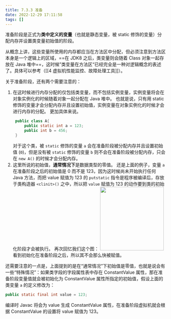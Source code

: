 ```yaml
---
title: 7.3.3 准备  
date: 2022-12-29 17:11:58  
tags: []  
---
```


准备阶段是正式为**类中定义的变量**（也就是静态变量，被 static 修饰的变量）分配内存并设置类变量初始值的阶段。

从概念上讲，这些变量所使用的内存都应当在方法区中分配，但必须注意到方法区本身是一个逻辑上的区域，==在 JDK8 之后，类变量则会随着 Class 对象一起存放在 Java 堆中==，这时候”类变量在方法区“已经完全是一种对逻辑概念的表述了。具体可以参考（[[4 虚拟机性能监控、故障处理工具]]）。

关于准备阶段，还有两个需要注意的：

1. 在这时候进行内存分配的仅包括类变量，而不包括实例变量，实例变量将会在对象实例化的时候随着对象一起分配在 Java 堆中。
    也就是说，只有用 static 修饰的变量才会分配内存并且设置初始值，实例变量在对象实例化的时候才会进行内存的分配。
    更加具体来说。
   ```java
	public class A{
        public static int a = 123;
        public int b = 456;
    }
    ```
    对于这个类，被 `static` 修饰的变量 `a` 会在准备阶段被分配内存并且设置初始值 (`0`)，但是没有被 `static` 修饰的变量 `b` 则不会在准备阶段被分配内存，只会在 `new A()` 的时候才会分配内存。
1. 这里所说的初始值，**通常情况下**是数据类型的零值。
    还是上面的例子，变量 `a` 在准备阶段之后的初始值是 0 而不是 123，因为这时候尚未开始执行任何 Java 方法，而把 value 赋值为 123 的 `putstatic` 指令是程序被编译后，存放于类构造器 `<clinit>()` 之中，所以把 `value` 赋值为 123 的动作要到类的初始化阶段才会被执行。
	再次回忆我们这个图：
	<img src= https://coachhe-1305181419.cos.ap-guangzhou.myqcloud.com/Redis/20210810140918.png height=200>
	看到初始化在准备阶段之后，所以其不会那么快被赋值。

还需要注意的一点是，上面提到的是在“通常情况”下初始值是零值，也就是说会有一些“特殊情况”：如果类字段的字段属性表中存在 ConstantValue 属性，那在准备阶段变量值就会被初始化为 ConstantValue 属性所指定的初始值，假设上面的类变量 `a` 的定义修改为：

```java
public static final int value = 123;
```

编译时 Javac 将会为 value 生成 ConstantValue 属性，在准备阶段虚拟机就会根据 ConstantValue 的设置将 value 赋值为 123。